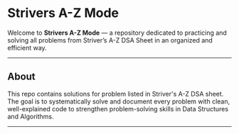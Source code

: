 # Strivers A-Z Mode

Welcome to **Strivers A-Z Mode** — a repository dedicated to practicing and solving all problems from Striver’s A-Z DSA Sheet in an organized and efficient way.

---

## About

This repo contains solutions for problem listed in Striver's A-Z DSA sheet. The goal is to systematically solve and document every problem with clean, well-explained code to strengthen problem-solving skills in Data Structures and Algorithms.

---





